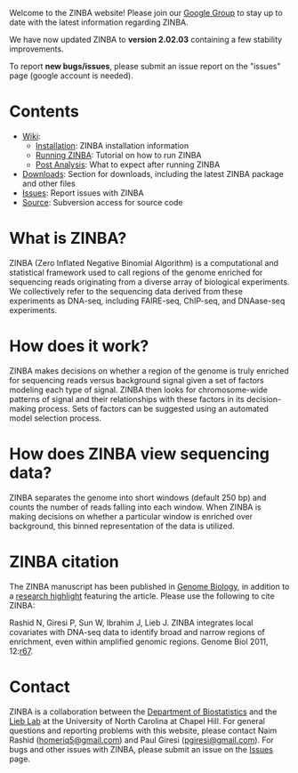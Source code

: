 Welcome to the ZINBA website!  Please join our [Google Group](http://groups.google.com/group/zinba-users) to stay up to date with the latest information regarding ZINBA.

We have now  updated ZINBA to **version 2.02.03** containing a few stability improvements.

To report **new bugs/issues**, please submit an issue report on the "issues" page (google account is needed).

# Contents #
  * [Wiki](http://code.google.com/p/zinba/wiki/):
    * [Installation](http://code.google.com/p/zinba/wiki/Installation):  ZINBA installation information
    * [Running ZINBA](http://code.google.com/p/zinba/wiki/UsingZINBA): Tutorial on how to run ZINBA
    * [Post Analysis](http://code.google.com/p/zinba/wiki/PostAnalysis): What to expect after running ZINBA
  * [Downloads](http://code.google.com/p/zinba/downloads/list): Section for downloads, including the latest ZINBA package and other files
  * [Issues](http://code.google.com/p/zinba/issues/list): Report issues with ZINBA
  * [Source](http://code.google.com/p/zinba/source/browse/): Subversion access for source code

# What is ZINBA? #
ZINBA (Zero Inflated Negative Binomial Algorithm) is a computational and statistical framework used to call regions of the genome enriched for sequencing reads originating from a diverse array of biological experiments.  We collectively refer to the sequencing data derived from these experiments as DNA-seq, including FAIRE-seq, ChIP-seq, and DNAase-seq experiments.

# How does it work? #
ZINBA makes decisions on whether a region of the genome is truly enriched for sequencing reads versus background signal given a set of factors modeling each type of signal. ZINBA then looks for chromosome-wide patterns of signal and their relationships with these factors in its decision-making process.  Sets of factors can be suggested using an automated model selection process.

# How does ZINBA view sequencing data? #
ZINBA separates the genome into short windows (default 250 bp) and counts the number of reads falling into each window.  When ZINBA is making decisions on whether a particular window is enriched over background, this binned representation of the data is utilized.

# ZINBA citation #
The ZINBA manuscript has been published in [Genome Biology](http://genomebiology.com/2011/12/7/R67/abstract), in addition to a [research highlight](http://genomebiology.com/2011/12/7/120) featuring the article. Please use the following to cite ZINBA:

Rashid N, Giresi P, Sun W, Ibrahim J, Lieb J. ZINBA integrates local covariates with DNA-seq data to identify broad and narrow regions of enrichment, even within amplified genomic regions. Genome Biol 2011, 12:[r67](https://code.google.com/p/zinba/source/detail?r=67).

# Contact #
ZINBA is a collaboration between the [Department of Biostatistics](http://www.sph.unc.edu/bios/) and the [Lieb Lab](http://lieblab.bio.unc.edu/) at the University of North Carolina at Chapel Hill. For general questions and reporting problems with this website, please contact Naim Rashid (homeriq5@gmail.com) and Paul Giresi (pgiresi@gmail.com).  For bugs and other issues with ZINBA, please submit an issue on the [Issues](http://code.google.com/p/zinba/issues/list)  page.

